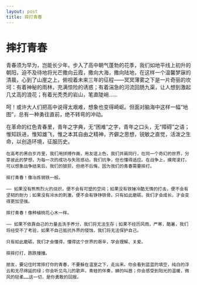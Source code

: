 ```yaml
---
layout: post
title: 摔打青春
---
```


# 摔打青春 #

<p>
    青春须为早为，岂能长少年。步入了高中朝气蓬勃的花季，我们如地平线上初升的朝阳，迫不及待地将光芒撒向云霞，撒向大海，撒向陆地，在这样一个温馨梦寐的清晨，心到了山崖之上，俯视着未来三年的征程——冥冥薄雾之下是一片奇丽的坎坷：有着神秘的雨林，充满惊险的诱惑；有着湍急的河流回肠九渠，让人想到激起几丈高的浪花；有着光秃秃的岩山，笔直陡峭……
</p>

<p>
    呵！或许大人们把高中说得太艰难，想象也变得崎岖。但面对脑海中这样一幅“地图”，总有一种勇往直前，绝不转弯的冲动。
</p>

<p>
    在革命的红色青春里，青年之字典，无“困难”之字，青年之口头，无“障碍”之语；惟知跃进，惟知雄飞，惟之本其自由之精神，齐僻之思想，锐敏之直觉，活泼之生命，以创造环境，征服历史。
</p> 
   
    在高考的黑白岁月里，我们用拼搏作画，用友谊上色，我们并肩同行，在同一个奇幻的世界，分享彼此的梦想，为每一次的成功与失败感动。我们抗争，但也懂得适应。在战争上，摸爬滚打，可以想象战争结束后，我们的狼狈，但绝不后悔，因为我们的青春需要摔打。
    
    摔打青春！像冶炼钢铁一般。
    
    —— 如果没有熊熊烈火的烧炽，便不会有可塑的空间；如果没有铁锤冷酷无情的打击，便不会有坚韧的耐力；如果没有冷水的刺激，便不会有铮铮铁骨。只有如此磨砺，我们才会成长，才会变得更加坚强。
    
    摔打青春！像种植桃花心木一样。
    
    —— 如果不依靠自己的力量去洗手养分，我们将无法生存；如果不经历风雨，严寒，酷暑，我们将经受不了考验，如果不自己抵抗外界的侵蚀，我们将无法保护自己。
    
    只有如此磨砺，我们才会懂得，懂得这个世界的艰辛，学会理解、关爱。
    
    摔摔打打，跌跌撞撞。
    
    朋友，要记住时常摔打你的青春，不要躲在温室之下，走出来。你会看到蓝蓝的填空，纯白的浮云和无尽绵延的绿；你会听见鸟儿的歌声，青蛙的伴奏，蝉的叫嚣；你会感受到阳光的温暖，微风的轻柔……这一切，是你勇敢的回报。
</pre>    
